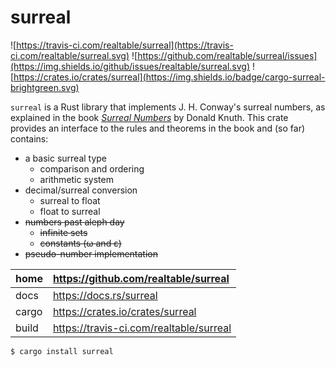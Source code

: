 # surreal

![https://travis-ci.com/realtable/surreal](https://travis-ci.com/realtable/surreal.svg)
![https://github.com/realtable/surreal/issues](https://img.shields.io/github/issues/realtable/surreal.svg)
![https://crates.io/crates/surreal](https://img.shields.io/badge/cargo-surreal-brightgreen.svg)

`surreal` is a Rust library that implements J. H. Conway's surreal numbers, as
explained in the book *[Surreal Numbers](https://www.amazon.com/dp/0201038129)*
by Donald Knuth. This crate provides an interface to the rules and theorems in
the book and (so far) contains:

* a basic surreal type
  * comparison and ordering
  * arithmetic system
* decimal/surreal conversion
  * surreal to float
  * float to surreal
* ~~numbers past aleph day~~
  * ~~infinite sets~~
  * ~~constants (ω and ε)~~
* ~~pseudo-number implementation~~

| home  | https://github.com/realtable/surreal    |
|:----- |:--------------------------------------- |
| docs  | https://docs.rs/surreal                 |
| cargo | https://crates.io/crates/surreal        |
| build | https://travis-ci.com/realtable/surreal |

    $ cargo install surreal
